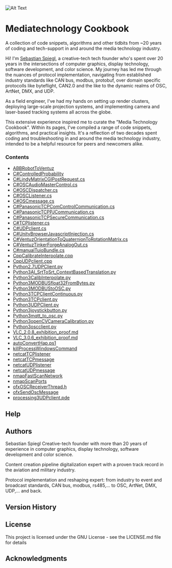 
![Alt Text](https://repository-images.githubusercontent.com/178588840/9f45eda4-fa1b-4e11-957b-6167946dbe53)

# Mediatechnology Cookbook

A collection of code snippets, algorithms and other tidbits from ~20 years of coding and tech-support in and around the media technology industry.

Hi! I'm [Sebastian Spiegl](https://www.linkedin.com/in/sebastianspiegl/), a creative-tech tech founder who's spent over 20 years in the intersections of computer graphics, display technology, software development, and color science. My journey has led me through the nuances of protocol implementation, navigating from established industry standards like CAN bus, modbus, protobuf, over domain specific protocolls like byteflight, CAN2.0 and the like to the dynamic realms of OSC, ArtNet, DMX, and UDP. 

As a field engineer, I've had my hands on setting up render clusters, deploying large-scale projection systems, and implementing camera and laser-based tracking systems all across the globe.

This extensive experience inspired me to curate the "Media Technology Cookbook". Within its pages, I've compiled a range of code snippets, algorithms, and practical insights. It's a reflection of two decades spent coding and troubleshooting in and around the media technology industry, intended to be a helpful resource for peers and newcomers alike.

### Contents

* [ABBRobotToVentuz](https://github.com/bastidererste/mediatechnologycookbook/blob/master/ABBRobotToVentuz)
* [C#ControlledProbability](https://github.com/bastidererste/mediatechnologycookbook/blob/master/probability_c%23)
* [C#LindyMatrixCGIPostRequest.cs](https://github.com/bastidererste/mediatechnologycookbook/blob/master/C%23LindyMatrixCGIPostRequest.cs)
* [C#OSCAudioMasterControl.cs](https://github.com/bastidererste/mediatechnologycookbook/blob/master/C%23OSCAudioMasterControl.cs)
* [C#OSCDispatcher.cs](https://github.com/bastidererste/mediatechnologycookbook/blob/master/C%23OSCDispatcher.cs)
* [C#OSCListener.cs](https://github.com/bastidererste/mediatechnologycookbook/blob/master/C%23OSCListener.cs)
* [C#OSCmessage.cs](https://github.com/bastidererste/mediatechnologycookbook/blob/master/C%23OSCmessage.cs)
* [C#PanasonicTCPComControlCommunication.cs](https://github.com/bastidererste/mediatechnologycookbook/blob/master/C%23PanasonicTCPComControlCommunication.cs)
* [C#PanasonicTCPPJCommunication.cs](https://github.com/bastidererste/mediatechnologycookbook/blob/master/C%23PanasonicTCPPJCommunication.cs)
* [C#PanasonicTCPSecureCommunication.cs](https://github.com/bastidererste/mediatechnologycookbook/blob/master/C%23PanasonicTCPSecureCommunication.cs)
* [C#TCPlistener.cs](https://github.com/bastidererste/mediatechnologycookbook/blob/master/C%23TCPlistener.cs)
* [C#UDPclient.cs](https://github.com/bastidererste/mediatechnologycookbook/blob/master/C%23UDPclient.cs)
* [C#UnityBrowserJavascriptInjection.cs](https://github.com/bastidererste/mediatechnologycookbook/blob/master/C%23UnityBrowserJavascriptInjection.cs)
* [C#VentuzOrientationToQuaternionToRotationMatrix.cs](https://github.com/bastidererste/mediatechnologycookbook/blob/master/C%23VentuzOrientationToQuaternionToRotationMatrix.cs)
* [C#VentuzTinkerForgeAnalogOut.cs](https://github.com/bastidererste/mediatechnologycookbook/blob/master/C%23VentuzTinkerForgeAnalogOut.cs)
* [C#manualTuioBundle.cs](https://github.com/bastidererste/mediatechnologycookbook/blob/master/C%23manualTuioBundle.cs)
* [CppCalibrateInterpolate.cpp](https://github.com/bastidererste/mediatechnologycookbook/blob/master/CppCalibrateInterpolate.cpp)
* [CppUDPclient.cpp](https://github.com/bastidererste/mediatechnologycookbook/blob/master/CppUDPclient.cpp)
* [Python2.7UDPClient.py](https://github.com/bastidererste/mediatechnologycookbook/blob/master/Python2.7UDPClient.py)
* [Python3AI_SrtToSrt_ContextBasedTranslation.py](https://github.com/bastidererste/mediatechnologycookbook/blob/master/Python3AI_SrtToSrt_ContextBasedTranslation.py)
* [Python3CalibInterpolate.py](https://github.com/bastidererste/mediatechnologycookbook/blob/master/Python3CalibInterpolate.py)
* [Python3MODBUSfloat32FromBytes.py](https://github.com/bastidererste/mediatechnologycookbook/blob/master/Python3MODBUSfloat32FromBytes.py)
* [Python3MODBUStoOSC.py](https://github.com/bastidererste/mediatechnologycookbook/blob/master/Python3MODBUStoOSC.py)
* [Python3TCPClientContinuous.py](https://github.com/bastidererste/mediatechnologycookbook/blob/master/Python3TCPClientContinuous.py)
* [Python3TCPclient.py](https://github.com/bastidererste/mediatechnologycookbook/blob/master/Python3TCPclient.py)
* [Python3UDPClient.py](https://github.com/bastidererste/mediatechnologycookbook/blob/master/Python3UDPClient.py)
* [Python3joystickbutton.py](https://github.com/bastidererste/mediatechnologycookbook/blob/master/Python3joystickbutton.py)
* [Python3mqtt_to_osc.py](https://github.com/bastidererste/mediatechnologycookbook/blob/master/Python3mqtt_to_osc.py)
* [Python3openCVCameraCalibration.py](https://github.com/bastidererste/mediatechnologycookbook/blob/master/Python3openCVCameraCalibration.py)
* [Python3oscclient.py](https://github.com/bastidererste/mediatechnologycookbook/blob/master/Python3oscclient.py)
* [VLC_2.0.8_exhibition_proof.md](https://github.com/bastidererste/mediatechnologycookbook/blob/master/VLC_2.0.8_exhibition_proof.md)
* [VLC_3.0.6_exhibition_proof.md](https://github.com/bastidererste/mediatechnologycookbook/blob/master/VLC_3.0.6_exhibition_proof.md)
* [autoConvertHap.ps1](https://github.com/bastidererste/mediatechnologycookbook/blob/master/autoConvertHap.ps1)
* [killProcessWindowsCommand](https://github.com/bastidererste/mediatechnologycookbook/blob/master/killProcessWindowsCommand)
* [netcatTCPlistener](https://github.com/bastidererste/mediatechnologycookbook/blob/master/netcatTCPlistener)
* [netcatTCPmessage](https://github.com/bastidererste/mediatechnologycookbook/blob/master/netcatTCPmessage)
* [netcatUDPlistener](https://github.com/bastidererste/mediatechnologycookbook/blob/master/netcatUDPlistener)
* [netcatUDPmessage](https://github.com/bastidererste/mediatechnologycookbook/blob/master/netcatUDPmessage)
* [nmapFastScanNetwork](https://github.com/bastidererste/mediatechnologycookbook/blob/master/nmapFastScanNetwork)
* [nmapScanPorts](https://github.com/bastidererste/mediatechnologycookbook/blob/master/nmapScanPorts)
* [ofxOSCReceiverThread.h](https://github.com/bastidererste/mediatechnologycookbook/blob/master/ofxOSCReceiverThread.h)
* [ofxSendOscMessage](https://github.com/bastidererste/mediatechnologycookbook/blob/master/ofxSendOscMessage)
* [processing3UDPclient.pde](https://github.com/bastidererste/mediatechnologycookbook/blob/master/processing3UDPclient.pde)


## Help

## Authors

Sebastian Spiegl
Creative-tech founder with more than 20 years of experience in computer graphics, display technology, software development and color science.

Content creation pipeline digitalization expert with a proven track record in the aviation and military industry. 

Protocol implementation and reshaping expert: from industry to event and broadcast standards, CAN bus, modbus, rs485,… to OSC, ArtNet, DMX, UDP,… and back.

## Version History

## License

This project is licensed under the GNU License - see the LICENSE.md file for details

## Acknowledgments




